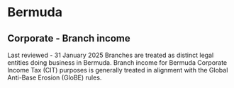 # Bermuda
## Corporate - Branch income
Last reviewed - 31 January 2025
Branches are treated as distinct legal entities doing business in Bermuda.
Branch income for Bermuda Corporate Income Tax (CIT) purposes is generally treated in alignment with the Global Anti-Base Erosion (GloBE) rules.
